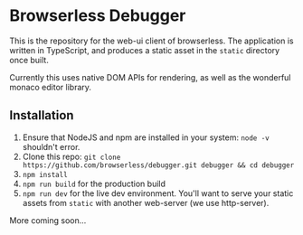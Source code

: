 # Browserless Debugger

This is the repository for the web-ui client of browserless. The application is written in TypeScript, and produces a static asset in the `static` directory once built.
 
Currently this uses native DOM APIs for rendering, as well as the wonderful monaco editor library. 

## Installation

1. Ensure that NodeJS and npm are installed in your system: `node -v` shouldn't error.
2. Clone this repo: `git clone https://github.com/browserless/debugger.git debugger && cd debugger`
3. `npm install`
4. `npm run build` for the production build
5. `npm run dev` for the live dev environment. You'll want to serve your static assets from `static` with another web-server (we use http-server).

More coming soon...
